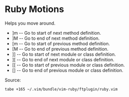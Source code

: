 # Ruby Motions

Helps you move around.

* ]m -- Go to start of next method definition.
* ]M -- Go to end of next method definition.
* [m -- Go to start of previous method definition.
* [M -- Go to end of previous method definition.
* ]] -- Go to start of next module or class definition.
* ][ -- Go to end of next module or class definition.
* [[ -- Go to start of previous module or class definition.
* [] -- Go to end of previous module or class definition.

Source:

```vim
tabe +165 ~/.vim/bundle/vim-ruby/ftplugin/ruby.vim
```

